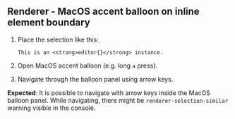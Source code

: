 ## Renderer - MacOS accent balloon on inline element boundary

1. Place the selection like this:

   `This is an <strong>editor{}</strong> instance.`
2. Open MacOS accent balloon (e.g. long `a` press).
3. Navigate through the balloon panel using arrow keys.

**Expected**: It is possible to navigate with arrow keys inside the MacOS balloon panel. While navigating, there
might be `renderer-selection-similar` warning visible in the console.
